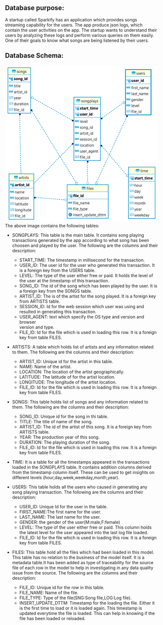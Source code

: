## **Database purpose:**
A startup called Sparkify has an application which provides songs streaming 
capability for the users. The app produce json logs, which contain the 
user activities on the app. The startup wants to understand their users by
analyzing these logs and perform various queries on them easily. 
One of their goals to know what songs are being listened by their users.

## **Database Schema:**
 ![ERD](ERD.png)
 The above image contains the following tables:
 - SONGPLAYS: This table is the main table. It contains song playing 
   transactions generated by the app according to what song has been 
   choosen and played by the user.
   The following are the columns and their description:
   - START_TIME: The timestamp in millisecond for the transaction.
   - USER_ID: The user id for the user who generated this transaction.
     It is a foreign key from the USERS table.
   - LEVEL: The type of the user either free or paid. It holds the 
     level of the user at the timestamp of this transaction.  
   - SONG_ID: The id of the song which has been played by the user.
     It is a foreign key from the SONGS table.
   - ARTIST_ID: The is of the artist for the song played.
     It is a foreign key from ARTISTS table.
   - SESSION_ID: Id for the web session which user was using and resulted
     in generating this transaction.
   - USER_AGENT: text which specify the OS type and version and browser     
     version and type.
   - FILE_ID: Id for the file which is used in loading 
     this row. It is a foreign key from table FILES.  
- ARTISTS: A table which holds list of artists and any information
  related to them.
  The following are the columns and their description:
  - ARTIST_ID: Unique id for the artist in this table.
  - NAME: Name of the artist.
  - LOCATION: The location of the artist geographically.
  - LATITUDE: The latitude of for the artist location. 
  - LONGITUDE: The longitude of the artist location.
  - FILE_ID: Id for the file which is used in loading this row. 
    It is a foreign key from table FILES.
- SONGS: This table holds list of songs and any information related to them.
  The following are the columns and their description:
  - SONG_ID: Unique id for the song in thi table.
  - TITLE: The title of name of the song.
  - ARTIST_ID: The id of the artist of this song.
    It is a foreign key from ARTISTS table.
  - YEAR: The production year of this song. 
  - DURATION: The playing duration of the song.
  - FILE_ID: Id for the file which is used in loading this row. 
    It is a foreign key from table FILES.
- TIME: It is a table for all the timestamps appeared in the transactions 
  loaded in the SONGPLAYS table. It contains addition columns
  derived from the timestamp column itself. These can be used to get 
  insights on different levels (hour,day,week,weekday,month,year).
  
- USERS: This table holds all the users who caused in generating any song 
  playing transaction.
  The following are the columns and their description:
  - USER_ID: Unique Id for the user in the table.
  - FIRST_NAME:The first name for the user.
  - LAST_NAME: The last name for the user.
  - GENDER: the gender of the user(M:male,F:female)
  - LEVEL: The type of the user either free or paid. This column holds the
    latest level for the user appeared into the last log file loaded.
  - FILE_ID: Id for the file which is used in loading this row. 
    It is a foreign key from table FILES.

- FILES: This table hold all the files which had been loaded in this model.
  This table has no relation to the business of the model itself. 
  It is a metadata table.It has been added as type of traceability for 
  the source file of each row in the model to help in investigating 
  in any data quality issue from the source.
  The following are the columns and their description:
  - FILE_ID: Unique id for the row in this table.
  - FILE_NAME: Name of the file. 
  - FILE_TYPE: Type of the file(SNG:Song file,LOG:Log file).
  - INSERT_UPDATE_DTTM: Timestamp for the loading the file. Either it is
    the first time to load or it is loaded again. This timestamp is updated
    everytime the file is loaded. This can help in knowing if the file has
    been loaded or reloaded.
